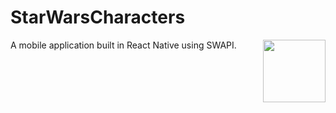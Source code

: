 StarWarsCharacters
============
<img align="right" width="100" height="100" src="https://raw.githubusercontent.com/anocajevic1/StarWarsCharacters/app/assets/vader.jpg">
 

A mobile application built in React Native using SWAPI.

